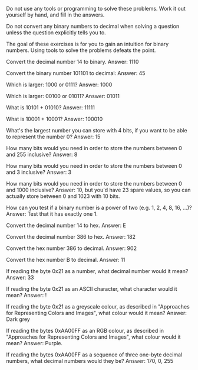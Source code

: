 Do not use any tools or programming to solve these problems. Work it out yourself by hand, and fill in the answers.

Do not convert any binary numbers to decimal when solving a question unless the question explicitly tells you to.

The goal of these exercises is for you to gain an intuition for binary numbers. Using tools to solve the problems defeats the point.

Convert the decimal number 14 to binary.
Answer: 1110

Convert the binary number 101101 to decimal:
Answer: 45

Which is larger: 1000 or 0111?
Answer: 1000

Which is larger: 00100 or 01011?
Answer: 01011

What is 10101 + 01010?
Answer: 11111

What is 10001 + 10001?
Answer: 100010

What's the largest number you can store with 4 bits, if you want to be able to represent the number 0?
Answer: 15

How many bits would you need in order to store the numbers between 0 and 255 inclusive?
Answer: 8

How many bits would you need in order to store the numbers between 0 and 3 inclusive?
Answer: 3

How many bits would you need in order to store the numbers between 0 and 1000 inclusive?
Answer: 10, but you'd have 23 spare values, so you can actually store between 0 and 1023 with 10 bits.

How can you test if a binary number is a power of two (e.g. 1, 2, 4, 8, 16, ...)?
Answer: Test that it has exactly one 1.

Convert the decimal number 14 to hex.
Answer: E

Convert the decimal number 386 to hex.
Answer: 182

Convert the hex number 386 to decimal.
Answer: 902

Convert the hex number B to decimal.
Answer: 11

If reading the byte 0x21 as a number, what decimal number would it mean?
Answer: 33

If reading the byte 0x21 as an ASCII character, what character would it mean?
Answer: !

If reading the byte 0x21 as a greyscale colour, as described in "Approaches for Representing Colors and Images", what colour would it mean?
Answer: Dark grey

If reading the bytes 0xAA00FF as an RGB colour, as described in "Approaches for Representing Colors and Images", what colour would it mean?
Answer: Purple.

If reading the bytes 0xAA00FF as a sequence of three one-byte decimal numbers, what decimal numbers would they be?
Answer: 170, 0, 255
